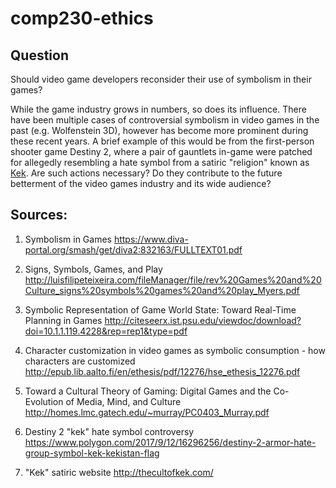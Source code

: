 # comp230-ethics

## Question

Should video game developers reconsider their use of symbolism in their games?

While the game industry grows in numbers, so does its influence. There have been multiple cases of controversial symbolism in video games in the past (e.g. Wolfenstein 3D), however has become more prominent during these recent years. A brief example of this would be from the first-person shooter game Destiny 2, where a pair of gauntlets in-game were patched for allegedly resembling a hate symbol from a satiric "religion" known as [Kek](http://thecultofkek.com/). Are such actions necessary? Do they contribute to the future betterment of the video games industry and its wide audience? 


## Sources:

1. Symbolism in Games
https://www.diva-portal.org/smash/get/diva2:832163/FULLTEXT01.pdf

2. Signs, Symbols, Games, and Play
http://luisfilipeteixeira.com/fileManager/file/rev%20Games%20and%20Culture_signs%20symbols%20games%20and%20play_Myers.pdf

3. Symbolic Representation of Game World State: Toward Real-Time Planning in Games
http://citeseerx.ist.psu.edu/viewdoc/download?doi=10.1.1.119.4228&rep=rep1&type=pdf

4. Character customization in video games as symbolic consumption - how characters are customized
http://epub.lib.aalto.fi/en/ethesis/pdf/12276/hse_ethesis_12276.pdf

5. Toward a Cultural Theory of Gaming: Digital Games and the Co-Evolution of Media, Mind, and Culture
http://homes.lmc.gatech.edu/~murray/PC0403_Murray.pdf

6. Destiny 2 "kek" hate symbol controversy
https://www.polygon.com/2017/9/12/16296256/destiny-2-armor-hate-group-symbol-kek-kekistan-flag

7. "Kek" satiric website
http://thecultofkek.com/
